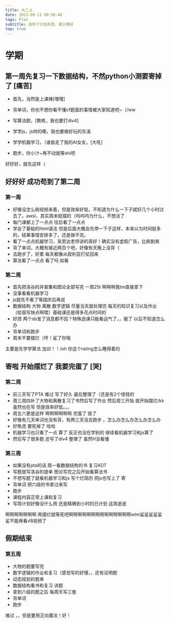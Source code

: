 ```yaml
---
title: 大二上
date: 2023-09-11 08:58:48
tags: Plan
subtitle: 浅写个计划先捏，课少真好
top: true
---
```


# 学期

## 第一周先复习一下数据结构，不然python小测要寄掉了 [痛苦]



* 首先，当然是上课辣[嘿嘿]

* 背单词，你也不想你看不懂cf题面的事情被大家知道吧~（/ww
* 写算法题，[教练，我也要打div4]
* 学学js，js帅的嘞，我也要做好玩的东溪
* 学学机器学习，（谁偷走了我的AI女友，[大吼]
* 跑步，你小汁~再不动就等shi吧

好好好，就先这样（



## 好好好 成功苟到了第二周

### 第一周 

* 好像没怎么刷视频来着，但是效率好低，不知道为什么一下子就好几个小时过去了。awsl，其实周末挺摆的（呜呜呜为什么，不想活了
* 每门课都上了一点点 往后看了一点点
* 学会了基础的html语法 但是后面大概会先停一下子这样，本来以为时间挺多的，结果事情安排多了，还是做不完。
* 看了一点点机器学习，吴恩达老师讲的真好！确实没有虚假广告，比刷剧爽
* 背了单词，大概有接近两百个吧，好像有天晚上没背（
* 去跑步了，好累 每天都像从叙利亚打仗回来
* 算法看了一点点 看了吗 如看

### 第二周

* 首先把洛谷的并查集和图论全部写完 一周25t 啊啊啊我tm直接拿下
* 没事看看机器学习
* js就先不看了等国庆后再说
* 数据结构 大物 离散 数字逻辑 尽量当天就处理完 每天的知识复习以及作业（给我写快点啊喂）基础课还是得多花点时间的
* 好烦 两个sb发了消息都不回？特殊选课只能看运气了，，服了 以后不知道怎么办 
* 背单词和跑步
* 周末不要摆烂（哼！鲨了你哦

主要是先学学算法 加训！！/oh 你这个rating怎么睡得着的

## 寄啦 开始摆烂了 我要完蛋了 [哭]

### 第二周

* 前三天写了PTA 难过 写了好久 最后整理了（还是有2个怪怪的
* 周三周四补了大物和离散复习了书然后写了作业  然后周三开始 就开始摆烂/kk 虽然也在写 但是效率好低。。。
* 周五六更是这样 啊啊啊啊啊啊    完蛋了 毁了
* 好像有几天单词也没有背，有两三天没去跑步 。怎么办怎么办怎么办怎么办
* 好焦虑 要死掉了 哈哈
* 机器学习也只看了一点 算了  反正也没在学别的 继续看机器学习和js算了
* 然后写了很多题 还写了div4 整理了 虽然H没看懂

### 第三周

* 如果没有pta的话 周一看数据结构的书 复习ADT
* 写题就写洛谷的提单 图论写完之后开始看算法书
* 不想写题了就看机器学习和js 写个烂简历 把js也写上了 寄
* 背单词 把六级的书拿过来写
* 跑步
* 课程内容正常上课和复习
* 写周计划好像没什么用  还是精确到小时的日计划 这周逝逝

啊啊啊啊啊啊啊 再摆烂就等死吧啊啊啊啊啊啊啊啊啊啊啊啊啊啊wtm鲨鲨鲨鲨鲨鲨不能再看√8视频了



## 假期结束

### 第五周

* 大物的题要写完
* 数字逻辑的作业和复习（感觉写的好慢，，还有证明题
* 动态规划的题单
* 数据结构看书和复习 讲题
* 拿到六级的题之后 每周天写三套
* 背单词
* 跑步

难过 ，，但是要用正向魔法！好！
